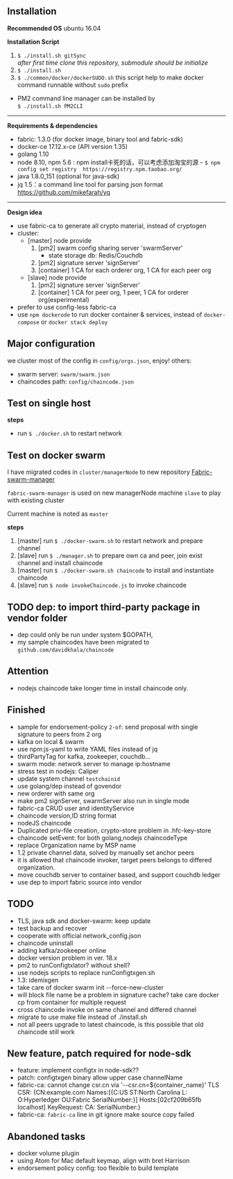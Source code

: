 
Installation
-----------------------

 **Recommended OS** ubuntu 16.04

**Installation Script**
1. `$ ./install.sh gitSync`   
_after first time clone this repository, submodule should be initialize_
2. `$ ./install.sh`
3. `$ ./common/docker/dockerSUDO.sh` 
this script help to make docker command runnable without `sudo` prefix

- PM2 command line manager can be installed by  
    `$ ./install.sh PM2CLI`

----
 
**Requirements & dependencies**
  * fabric: 1.3.0 (for docker image, binary tool and fabric-sdk)
  * docker-ce 17.12.x-ce (API version 1.35)
  * golang 1.10 
  * node 8.10, npm 5.6 : npm install卡死的话，可以考虑添加淘宝的源
        - ``$ npm config set registry  https://registry.npm.taobao.org/``
  * java 1.8.0_151 (optional for java-sdk)
  * jq 1.5：a command line tool for parsing json format https://github.com/mikefarah/yq

-----

**Design idea**
 * use fabric-ca to generate all crypto material, instead of cryptogen
 * cluster: 
    - [master] node provide 
        1. [pm2] swarm config sharing server 'swarmServer'
            - state storage db: Redis/Couchdb
        2. [pm2] signature server 'signServer'
        3. [container] 1 CA for each orderer org, 1 CA for each peer org 
    - [slave] node provide 
        1. [pm2] signature server 'signServer'
        2. [container] 1 CA for peer org, 1 peer, 1 CA for orderer org(experimental) 
 * prefer to use config-less fabric-ca
 * use `npm dockerode` to run docker container & services, instead of `docker-compose` or `docker stack deploy` 

Major configuration
-----------------------
 we cluster most of the config in ``config/orgs.json``, enjoy!
 others:
  - swarm server: ``swarm/swarm.json``
  - chaincodes path: ``config/chaincode.json``  

Test on single host
-----------------------
**steps**
 * run `$ ./docker.sh` to restart network

Test on docker swarm
-----------------------
I have migrated codes in `cluster/managerNode` to new repository [Fabric-swarm-manager](https://github.com/davidkhala/fabric-swarm-manager)

`fabric-swarm-manager` is used on new managerNode machine `slave` to play with existing cluster

Current machine is noted as `master` 

**steps**
1. [master] run `$ ./docker-swarm.sh` to restart network and prepare channel
2. [slave] run `$ ./manager.sh` to prepare own ca and peer, join exist channel and install chaincode
3. [master] run `$ ./docker-swarm.sh chaincode` to install and instantiate chaincode
4. [slave] run `$ node invokeChaincode.js` to invoke chaincode

TODO dep: to import third-party package in vendor folder
--------
  - dep could only be run under system $GOPATH, 
  - my sample chaincodes have been migrated to ``github.com/davidkhala/chaincode``


## Attention
- nodejs chaincode take longer time in install chaincode only.


## Finished
- sample for endorsement-policy `2-of`: send proposal with single signature to peers from 2 org
- kafka on local & swarm
- use npm:js-yaml to write YAML files instead of jq
- thirdPartyTag for kafka, zookeeper, couchdb...
- swarm mode: network server to manage ip:hostname
- stress test in nodejs: Caliper
- update system channel ``testchainid``
- use golang/dep instead of govendor
- new orderer with same org
- make pm2 signServer, swarmServer also run in single mode
- fabric-ca CRUD user and identityService
- chaincode version,ID string format
- nodeJS chaincode
- Duplicated priv-file creation, crypto-store problem in .hfc-key-store
- chaincode setEvent: for both golang,nodejs chaincodeType
- replace Organization name by MSP name
- 1.2 private channel data, solved by manually set anchor peers
- it is allowed that chaincode invoker, target peers belongs to differed organization.
- move couchdb server to container based, and support couchdb ledger
- use dep to import fabric source into vendor
## TODO
- TLS, java sdk and docker-swarm: keep update
- test backup and recover
- cooperate with official network_config.json
- chaincode uninstall
- adding kafka/zookeeper online
- docker version problem in ver. 18.x 
- pm2 to runConfigtxlator? without shell?
- use nodejs scripts to replace runConfigtxgen.sh
- 1.3: idemixgen
- take care of docker swarm init --force-new-cluster
- will block file name be a problem in signature cache? take care docker cp from container for multiple request
- cross chaincode invoke on same channel and differed channel
- migrate to use make file instead of ./install.sh
- not all peers upgrade to latest chaincode, is this possible that old chaincode still work 
  
## New feature, patch required for node-sdk
 
- feature: implement configtx in node-sdk??
- patch: configtxgen binary allow upper case channelName
- fabric-ca: cannot change csr.cn via '--csr.cn=${container_name}' TLS CSR: {CN:example.com Names:[{C:US ST:North Carolina L: O:Hyperledger OU:Fabric SerialNumber:}] Hosts:[02cf209b65fb localhost] KeyRequest:<nil> CA:<nil> SerialNumber:}
- fabric-ca: `fabric-ca` line in git ignore make source copy failed
 
## Abandoned tasks
- docker volume plugin
- using Atom for Mac default keymap, align with bret Harrison
- endorsement policy config: too flexible to build template